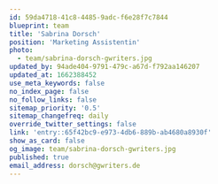 ```yaml
---
id: 59da4718-41c8-4485-9adc-f6e28f7c7844
blueprint: team
title: 'Sabrina Dorsch'
position: 'Marketing Assistentin'
photo:
  - team/sabrina-dorsch-gwriters.jpg
updated_by: 94ade404-9791-479c-a67d-f792aa146207
updated_at: 1662388452
use_meta_keywords: false
no_index_page: false
no_follow_links: false
sitemap_priority: '0.5'
sitemap_changefreq: daily
override_twitter_settings: false
link: 'entry::65f42bc9-e973-4db6-889b-ab4680a8930f'
show_as_card: false
og_image: team/sabrina-dorsch-gwriters.jpg
published: true
email_address: dorsch@gwriters.de
---
```

